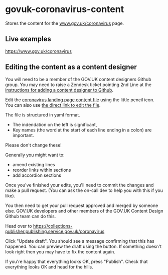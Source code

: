 # govuk-coronavirus-content

Stores the content for the www.gov.uk/coronavirus page.

## Live examples

https://www.gov.uk/coronavirus

## Editing the content as a content designer

You will need to be a member of the GOV.UK content designers Github group. You
may need to raise a Zendesk ticket pointing 2nd Line at the [instructions for
adding a content designer to Github](https://docs.publishing.service.gov.uk/manual/give-a-content-designer-access-to-github.html).

Edit the [coronavirus landing page content file](https://github.com/alphagov/govuk-coronavirus-content/blob/master/content/coronavirus_landing_page.yml) using the little pencil icon.
You can also use [the direct link to edit the file](https://github.com/alphagov/govuk-coronavirus-content/edit/master/content/coronavirus_landing_page.yml).

The file is structured in yaml format.
 - The indendation on the left is significant,
 - Key names (the word at the start of each line ending in a colon) are important.

Please don't change these!

Generally you might want to:
 - amend existing lines
 - reorder links within sections
 - add accordion sections

Once you've finished your edits, you'll need to commit the changes and make a
pull request.  (You can ask the on-call dev to help you with this if you like).

You then need to get your pull request approved and merged by someone else.
GOV.UK developers and other members of the GOV.UK Content Design Github team
can do this.

Head over to https://collections-publisher.publishing.service.gov.uk/coronavirus

Click "Update draft". You should see a message confirming that this has happened.
You can preview the draft using the button.  If something doesn't look right then
you may have to fix the content again.

If you're happy that everything looks OK, press "Publish". Check that everything
looks OK and head for the hills.
